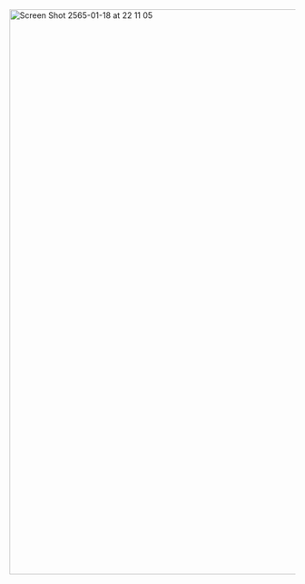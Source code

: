 
<img width="997" alt="Screen Shot 2565-01-18 at 22 11 05" src="https://user-images.githubusercontent.com/60128438/149964043-0be81d05-8f99-457d-af14-34c1ecf89c17.png">

